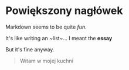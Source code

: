# Powiększony nagłówek

Markdown seems to be quite *fun*.

It's like writing an ~list~... I meant the **essay**

But it's fine anyway.



> Witam w mojej kuchni
